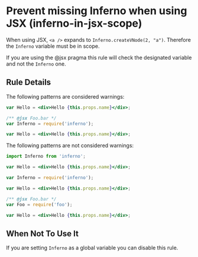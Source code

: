 # Prevent missing Inferno when using JSX (inferno-in-jsx-scope)

When using JSX, `<a />` expands to `Inferno.createVNode(2, "a")`. Therefore the
`Inferno` variable must be in scope.

If you are using the @jsx pragma this rule will check the designated variable and not the `Inferno` one.

## Rule Details

The following patterns are considered warnings:

```jsx
var Hello = <div>Hello {this.props.name}</div>;
```

```jsx
/** @jsx Foo.bar */
var Inferno = require('inferno');

var Hello = <div>Hello {this.props.name}</div>;
```

The following patterns are not considered warnings:

```jsx
import Inferno from 'inferno';

var Hello = <div>Hello {this.props.name}</div>;
```

```jsx
var Inferno = require('inferno');

var Hello = <div>Hello {this.props.name}</div>;
```

```jsx
/** @jsx Foo.bar */
var Foo = require('foo');

var Hello = <div>Hello {this.props.name}</div>;
```

## When Not To Use It

If you are setting `Inferno` as a global variable you can disable this rule.
